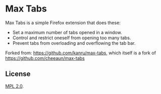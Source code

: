 Max Tabs
========

Max Tabs is a simple Firefox extension that does these:

- Set a maximum number of tabs opened in a window.
- Control and restrict oneself from opening too many tabs.
- Prevent tabs from overloading and overflowing the tab bar.

Forked from: <https://github.com/kanru/max-tabs>, which itself is a fork of <https://github.com/cheeaun/max-tabs>

License
---

[MPL 2.0](https://www.mozilla.org/MPL/2.0/).

